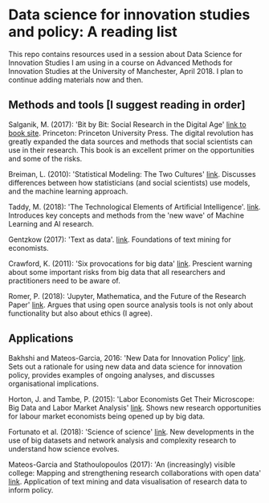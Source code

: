 # Data science for innovation studies and policy: A reading list
This repo contains resources used in a session about Data Science for Innovation Studies I am using in a course on Advanced Methods for Innovation Studies at the University of Manchester, April 2018. I plan to continue adding materials now and then.


## Methods and tools [I suggest reading in order]
Salganik, M. (2017): 'Bit by Bit: Social Research in the Digital Age' [link to book site](http://www.bitbybitbook.com/). Princeton: Princeton University Press. The digital revolution has greatly expanded the data sources and methods that social scientists can use in their research. This book is an excellent primer on the opportunities and some of the risks.

Breiman, L. (2010): 'Statistical Modeling: The Two Cultures' [link](http://www2.math.uu.se/~thulin/mm/breiman.pdf). Discusses differences between how statisticians (and social scientists) use models, and the machine learning approach.

Taddy, M. (2018): 'The Technological Elements of Artificial Intelligence'. [link](http://www.nber.org/papers/w24301). Introduces key concepts and methods from the 'new wave' of Machine Learning and AI research.

Gentzkow (2017): 'Text as data'. [link](https://web.stanford.edu/~gentzkow/research/text-as-data.pdf). Foundations of text mining for economists.

Crawford, K. (2011): 'Six provocations for big data' [link](http://softwarestudies.com/cultural_analytics/Six_Provocations_for_Big_Data.pdf). Prescient warning about some important risks from big data that all researchers and practitioners need to be aware of.

Romer, P. (2018): 'Jupyter, Mathematica, and the Future of the Research Paper' [link](https://paulromer.net/jupyter-mathematica-and-the-future-of-the-research-paper/). Argues that using open source analysis tools is not only about functionality but also about ethics (I agree).

## Applications
Bakhshi and Mateos-Garcia, 2016: 'New Data for Innovation Policy' [link](https://www.oecd.org/sti/106%20-%20Bakhshi%20and%20Mateos-Garcia%202016%20-%20New%20Data%20for%20Innovation%20Policy.pdf). Sets out a rationale for using new data and data science for innovation policy, provides examples of ongoing analyses, and discusses organisational implications.

Horton, J. and Tambe, P. (2015): 'Labor Economists Get Their Microscope: Big Data and Labor Market Analysis' [link](http://john-joseph-horton.com/papers/labor_econ_microscope.pdf). Shows new research opportunities for labour market economists being opened up by big data.

Fortunato et al. (2018): 'Science of science' [link](http://science.sciencemag.org/content/359/6379/eaao0185). New developments in the use of big datasets and network analysis and complexity research to understand how science evolves.

Mateos-Garcia and Stathoulopoulos (2017): 'An (increasingly) visible college: Mapping and strengthening research collaborations with open data' [link](https://osf.io/preprints/socarxiv/3cu67). Application of text mining and data visualisation of research data to inform policy.